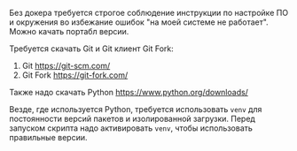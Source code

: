 Без докера требуется строгое соблюдение инструкции по настройке ПО и окружения во избежание ошибок "на моей системе не работает". Можно качать портабл версии.

Требуется скачать Git и Git клиент Git Fork:
1) Git https://git-scm.com/
2) Git Fork https://git-fork.com/

Также надо скачать Python https://www.python.org/downloads/

Везде, где используется Python, требуется использовать ``venv`` для постоянности версий пакетов и изолированной загрузки.
Перед запуском скрипта надо активировать ``venv``, чтобы использовать правильные версии.
